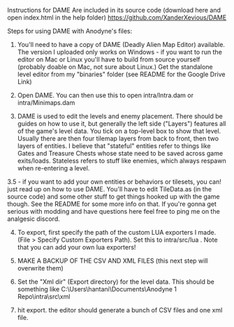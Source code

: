 Instructions for DAME Are included in its source code (download here and open index.html in the help folder) https://github.com/XanderXevious/DAME

Steps for using DAME with Anodyne's files:

1. You'll need to have a copy of DAME (Deadly Alien Map Editor) available. The version I uploaded only works on Windows - if you want to run the editor on Mac or Linux you'll have to build from source yourself (probably doable on Mac, not sure about Linux.) Get the standalone level editor from my "binaries" folder (see README for the Google Drive Link)

2. Open DAME. You can then use this to open intra/Intra.dam or intra/Minimaps.dam

3. DAME is used to edit the levels and enemy placement. There should be guides on how to use it, but generally the left side ("Layers") features all of the game's level data. You tick on a top-level box to show that level. Usually there are then four tilemap layers from back to front, then two layers of entities. I believe that "stateful" entities refer to things like Gates and Treasure Chests whose state need to be saved across game exits/loads. Stateless refers to stuff like enemies, which always respawn when re-entering a level.

3.5 - if you want to add your own entities or behaviors or tilesets, you can! just read up on how to use DAME. You'll have to edit TileData.as (in the source code) and some other stuff to get things hooked up with the game though. See the README for some more info on that. If you're gonna get serious with modding and have questions here feel free to ping me on the analgesic discord.

4. To export, first specify the path of the custom LUA exporters I made. (File > Specify Custom Exporters Path). Set this to intra/src/lua . Note that you can add your own lua exporters!

5. MAKE A BACKUP OF THE CSV AND XML FILES (this next step will overwrite them)

6. Set the "Xml dir" (Export directory) for the level data. This should be something like C:\Users\hantani\Documents\Anodyne 1 Repo\intra\src\xml

7. hit export. the editor should generate a bunch of CSV files and one xml file.
